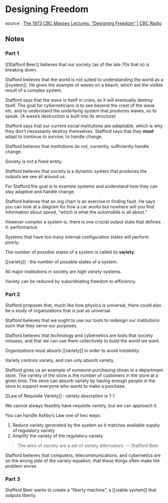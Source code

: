 # Designing Freedom

source
: [The 1973 CBC Massey Lectures, &ldquo;Designing Freedom&rdquo; | CBC Radio](https://www.cbc.ca/radio/ideas/the-1973-cbc-massey-lectures-designing-freedom-1.2946819)


<a id="org53e5c57"></a>

## Notes


<a id="orgd86f17b"></a>

### Part 1

[[Stafford Beer]] believes that our society (as of the late 70s that is) is breaking down.

Stafford believes that the world is not suited to understanding the world as a [[system]]. He gives the example of waves on a beach, which are the visible result of a complex system.

Stafford says that the wave is itself in crisis, as it will eventually destroy itself. The goal for cyberneticians is to see beyond the crest of the wave etc. and to understand the underlying system that produces waves, so to speak. (A wave&rsquo;s destruction is built into its structure)

Stafford says that our current social institutions are _adaptable_, which is why they don&rsquo;t necessarily destroy themselves. Stafford says that they **must** adapt to continue to survive, to handle change.

Stafford believes that institutions do not, currently, sufficiently handle change.

Society is not a fixed entity.

Stafford believes that society is a dynamic system that produces the outputs we see all around us.

For Stafford the goal is to examine systems and understand how they can stay adaptive and handle change.

Stafford believes that an org chart is an exercise in finding fault. He says you can look at a diagram for how a car works but nowhere will you find information about _speed_, &ldquo;which is what the automobile is all about.&rdquo;

However complex a system is, there is one crucial output state that defines it: performance.

Systems that have too many internal configuration states will perform poorly.

The number of possible states of a system is called its **variety**.

[[variety]]
: the number of possible states of a system.

All major institutions in society are _high variety_ systems.

Variety can be reduced by subordinating freedom to efficiency.


<a id="org980ef09"></a>

### Part 2

Stafford proposes that, much like how physics is universal, there could also be a study of organizations that is just as universal.

Stafford believes that we ought to use our tools to _redesign_ our institutions such that they serve our purposes.

Stafford believes that technology and cybernetics are tools that society misuses, and that we can use them collectively to build the world we want.

Organizations must absorb [[variety]] in order to avoid instability.

Variety controls variety, and can only absorb variety.

Stafford gives us an example of someone purchasing shoes in a department store. The variety of the store is the number of customers in the store at a given time. The store can absorb variety by having enough people in the store to support everyone who wants to make a purchase.

[[Law of Requisite Variety]] 
: variety absorption is 1-1

We cannot always feasibly have requisite variety, but we can _approach_ it.

You can handle Ashby&rsquo;s Law one of two ways:

1.  Reduce variety generated by the system so it matches available supply of regulatory variety
2.  Amplify the variety of the regulatory variety

> The aims of society are a set of variety attenuators. &#x2014; Stafford Beer

Stafford believes that computers, telecommunications, and cybernetics are on the wrong side of the variety equation, that these things often make the problem worse.


<a id="orgc388d60"></a>

### Part 3

Stafford Beer wants to create a &ldquo;liberty machine&rdquo;, a [[viable system]] that outputs liberty.
